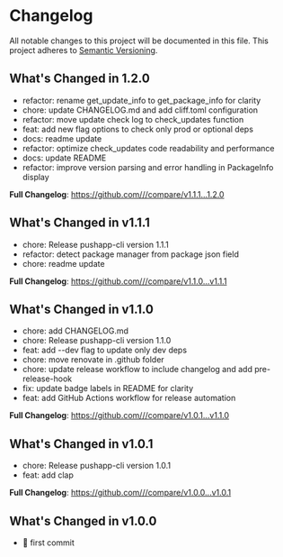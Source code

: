 # Changelog

All notable changes to this project will be documented in this file.
This project adheres to [Semantic Versioning](https://semver.org/spec/v2.0.0.html).

## What's Changed in 1.2.0
* refactor: rename get_update_info to get_package_info for clarity
* chore: update CHANGELOG.md and add cliff.toml configuration
* refactor: move update check log to check_updates function
* feat: add new flag options to check only prod or optional deps
* docs: readme update
* refactor: optimize check_updates code readability and performance
* docs: update README
* refactor: improve version parsing and error handling in PackageInfo display

**Full Changelog**: https://github.com///compare/v1.1.1...1.2.0

## What's Changed in v1.1.1
* chore: Release pushapp-cli version 1.1.1
* refactor: detect package manager from package json field
* chore: readme update

**Full Changelog**: https://github.com///compare/v1.1.0...v1.1.1

## What's Changed in v1.1.0
* chore: add CHANGELOG.md
* chore: Release pushapp-cli version 1.1.0
* feat: add --dev flag to update only dev deps
* chore: move renovate in .github folder
* chore: update release workflow to include changelog and add pre-release-hook
* fix: update badge labels in README for clarity
* feat: add GitHub Actions workflow for release automation

**Full Changelog**: https://github.com///compare/v1.0.1...v1.1.0

## What's Changed in v1.0.1
* chore: Release pushapp-cli version 1.0.1
* feat: add clap

**Full Changelog**: https://github.com///compare/v1.0.0...v1.0.1

## What's Changed in v1.0.0
* 🚀 first commit

<!-- generated by git-cliff -->
